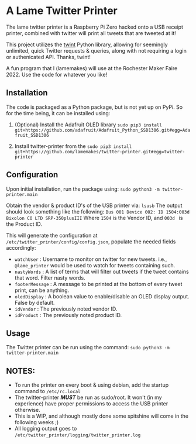 # A Lame Twitter Printer

The lame twitter printer is a Raspberry Pi Zero hacked onto a USB receipt printer, combined with twitter will print
all tweets that are tweeted at it!

This project utilizes the [twint](https://github.com/twintproject/twint) Python library, allowing for seemingly unlimited, quick Twitter requests & queries, along with not requiring a login or authenicated API. Thanks, twint!

A fun program that I (lamemakes) will use at the Rochester Maker Faire 2022. Use the code for whatever you like!

## Installation

The code is packaged as a Python package, but is not yet up on PyPi. So for the time being, it can be installed using:

1. (Optional) Install the Adafruit OLED library ``` sudo pip3 install git+https://github.com/adafruit/Adafruit_Python_SSD1306.git#egg=Adafruit_SSD1306 ```

2. Install twitter-printer from the  ``` sudo pip3 install git+https://github.com/lamemakes/twitter-printer.git#egg=twitter-printer ```


## Configuration

Upon initial installation, run the package using:
``` sudo python3 -m twitter-printer.main ```

Obtain the vendor & product ID's of the USB printer via:
``` lsusb ```
The output should look something like the following:
``` Bus 001 Device 002: ID 1504:003d Bixolon CO LTD SRP-350plusIII ```
Where ``` 1504 ``` is the Vendor ID, and ```003d ``` is the Product ID.


This will generate the configuration at ``` /etc/twitter_printer/config/config.json ```, populate the needed fields accordingly:
- ```watchUser``` : Username to monitor on twitter for new tweets. i.e., ```@lame_printer``` would be used to watch for tweets containing such.
- ```nastyWords``` : A list of terms that will filter out tweets if the tweet contains that word. Filter nasty words.
- ```footerMessage``` : A message to be printed at the bottom of every tweet print, can be anything.
- ```oledDisplay``` : A boolean value to enable/disable an OLED display output. False by default.
- ```idVendor``` : The previously noted vendor ID.
- ```idProduct``` : The previously noted product ID.


## Usage

The Twitter printer can be run using the command:
``` sudo python3 -m twitter-printer.main ```


## NOTES:

- To run the printer on every boot & using debian, add the startup command to ```/etc/rc.local```
- The twitter-printer **_MUST_** be run as sudo/root. It won't (in my experience) have proper permissions to access the USB printer otherwise.
- This is a WIP, and although mostly done some spitshine will come in the following weeks ;)
- All logging output goes to ```/etc/twitter_printer/logging/twitter_printer.log```
